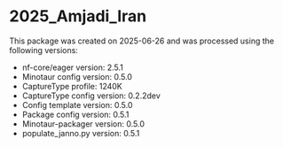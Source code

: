 # 2025_Amjadi_Iran
This package was created on 2025-06-26 and was processed using the following versions:
 - nf-core/eager version:  2.5.1
 - Minotaur config version: 0.5.0
 - CaptureType profile: 1240K
 - CaptureType config version: 0.2.2dev
 - Config template version: 0.5.0
 - Package config version: 0.5.1
 - Minotaur-packager version: 0.5.0
 - populate_janno.py version: 0.5.1
